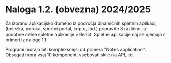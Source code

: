 # Naloga 1.2. (obvezna) 2024/2025

Za izbrano aplikacijsko domeno iz področja dinamičnih spletnih aplikacij (beležka, poroka, športni portal, kripto, ipd.) pripravite 3 različne, a podobne čelne spletne aplikacije v React. Spletne aplikacije naj se ujemajo s primeri iz naloge 1.1.

Programi morajo biti kompleksnejši od primera "Notes application". Obsegati mora vsaj 10 komponent, vsebovati sklic na API, itd.